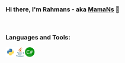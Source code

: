 ### Hi there, I'm Rahmans - aka [MamaNs][website] 👋

<br />

### Languages and Tools:

[<img align="left" alt="Python" width="26px" src="https://raw.githubusercontent.com/github/explore/80688e429a7d4ef2fca1e82350fe8e3517d3494d/topics/python/python.png" />][pythonplaylist]
[<img align="left" alt="Java" width="26px" src="https://raw.githubusercontent.com/github/explore/80688e429a7d4ef2fca1e82350fe8e3517d3494d/topics/java/java.png" />][javaplaylist]
[<img align="left" alt="C#" width="26px" src="https://raw.githubusercontent.com/github/explore/80688e429a7d4ef2fca1e82350fe8e3517d3494d/topics/csharp/csharp.png" />][csharpplaylist]

<br />
<br />

[website]: https://github.com/rahmanenjoz
[pythonplaylist]: https://www.youtube.com/playlist?list=PLY55vG8rshxryIuExkbJCh9vFePUfNpX8
[javaplaylist]: https://www.youtube.com/playlist?list=PLY55vG8rshxqfHradYtXp7vwcBrHtLd_b
[csharpplaylist]: https://www.youtube.com/playlist?list=PLY55vG8rshxqQN_ArjVF0VAPgRNdubuId
